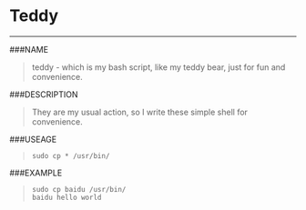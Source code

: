 Teddy
===
---

###NAME
> teddy - which is my bash script, like my teddy bear, just for fun and convenience.

###DESCRIPTION
> They are my usual action, so I write these simple shell for convenience.


###USEAGE
> `sudo cp * /usr/bin/`


###EXAMPLE
> `sudo cp baidu /usr/bin/`<br>
> `baidu hello world`

